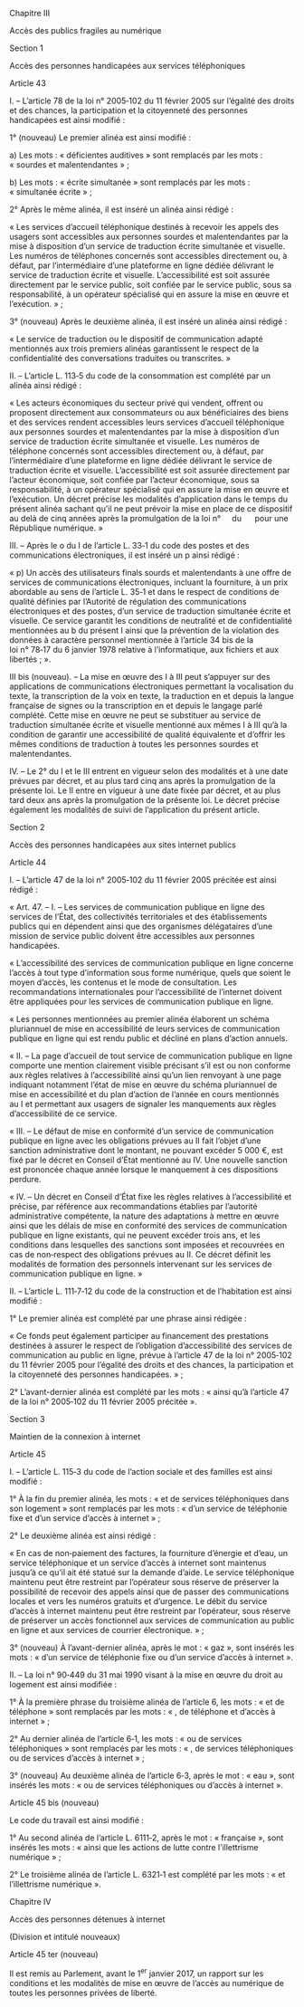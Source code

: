 Chapitre III

Accès des publics fragiles au numérique

Section 1

Accès des personnes handicapées aux services téléphoniques

Article 43

I. – L’article 78 de la loi n° 2005‑102 du 11 février 2005 sur l’égalité des droits et des chances, la participation et la citoyenneté des personnes handicapées est ainsi modifié :

1° (nouveau) Le premier alinéa est ainsi modifié :

a) Les mots : « déficientes auditives » sont remplacés par les mots : « sourdes et malentendantes » ;

b) Les mots : « écrite simultanée » sont remplacés par les mots : « simultanée écrite » ;

2° Après le même alinéa, il est inséré un alinéa ainsi rédigé :

« Les services d’accueil téléphonique destinés à recevoir les appels des usagers sont accessibles aux personnes sourdes et malentendantes par la mise à disposition d’un service de traduction écrite simultanée et visuelle. Les numéros de téléphones concernés sont accessibles directement ou, à défaut, par l’intermédiaire d’une plateforme en ligne dédiée délivrant le service de traduction écrite et visuelle. L’accessibilité est soit assurée directement par le service public, soit confiée par le service public, sous sa responsabilité, à un opérateur spécialisé qui en assure la mise en œuvre et l’exécution. » ;

3° (nouveau) Après le deuxième alinéa, il est inséré un alinéa ainsi rédigé :

« Le service de traduction ou le dispositif de communication adapté mentionnés aux trois premiers alinéas garantissent le respect de la confidentialité des conversations traduites ou transcrites. »

II. – L’article L. 113‑5 du code de la consommation est complété par un alinéa ainsi rédigé :

« Les acteurs économiques du secteur privé qui vendent, offrent ou proposent directement aux consommateurs ou aux bénéficiaires des biens et des services rendent accessibles leurs services d’accueil téléphonique aux personnes sourdes et malentendantes par la mise à disposition d’un service de traduction écrite simultanée et visuelle. Les numéros de téléphone concernés sont accessibles directement ou, à défaut, par l’intermédiaire d’une plateforme en ligne dédiée délivrant le service de traduction écrite et visuelle. L’accessibilité est soit assurée directement par l’acteur économique, soit confiée par l’acteur économique, sous sa responsabilité, à un opérateur spécialisé qui en assure la mise en œuvre et l’exécution. Un décret précise les modalités d’application dans le temps du présent alinéa sachant qu’il ne peut prévoir la mise en place de ce dispositif au delà de cinq années après la promulgation de la loi n°     du      pour une République numérique. »

III. – Après le o du I de l’article L. 33‑1 du code des postes et des communications électroniques, il est inséré un p ainsi rédigé :

« p) Un accès des utilisateurs finals sourds et malentendants à une offre de services de communications électroniques, incluant la fourniture, à un prix abordable au sens de l’article L. 35‑1 et dans le respect de conditions de qualité définies par l’Autorité de régulation des communications électroniques et des postes, d’un service de traduction simultanée écrite et visuelle. Ce service garantit les conditions de neutralité et de confidentialité mentionnées au b du présent I ainsi que la prévention de la violation des données à caractère personnel mentionnée à l’article 34 bis de la loi n° 78‑17 du 6 janvier 1978 relative à l’informatique, aux fichiers et aux libertés ; ».

III bis (nouveau). – La mise en œuvre des I à III peut s’appuyer sur des applications de communications électroniques permettant la vocalisation du texte, la transcription de la voix en texte, la traduction en et depuis la langue française de signes ou la transcription en et depuis le langage parlé complété. Cette mise en œuvre ne peut se substituer au service de traduction simultanée écrite et visuelle mentionné aux mêmes I à III qu’à la condition de garantir une accessibilité de qualité équivalente et d’offrir les mêmes conditions de traduction à toutes les personnes sourdes et malentendantes.

IV. – Le 2° du I et le III entrent en vigueur selon des modalités et à une date prévues par décret, et au plus tard cinq ans après la promulgation de la présente loi. Le II entre en vigueur à une date fixée par décret, et au plus tard deux ans après la promulgation de la présente loi. Le décret précise également les modalités de suivi de l’application du présent article.

Section 2

Accès des personnes handicapées aux sites internet publics

Article 44

I. – L’article 47 de la loi n° 2005‑102 du 11 février 2005 précitée est ainsi rédigé :

« Art. 47. – I. – Les services de communication publique en ligne des services de l’État, des collectivités territoriales et des établissements publics qui en dépendent ainsi que des organismes délégataires d’une mission de service public doivent être accessibles aux personnes handicapées.

« L’accessibilité des services de communication publique en ligne concerne l’accès à tout type d’information sous forme numérique, quels que soient le moyen d’accès, les contenus et le mode de consultation. Les recommandations internationales pour l’accessibilité de l’internet doivent être appliquées pour les services de communication publique en ligne.

« Les personnes mentionnées au premier alinéa élaborent un schéma pluriannuel de mise en accessibilité de leurs services de communication publique en ligne qui est rendu public et décliné en plans d’action annuels.

« II. – La page d’accueil de tout service de communication publique en ligne comporte une mention clairement visible précisant s’il est ou non conforme aux règles relatives à l’accessibilité ainsi qu’un lien renvoyant à une page indiquant notamment l’état de mise en œuvre du schéma pluriannuel de mise en accessibilité et du plan d’action de l’année en cours mentionnés au I et permettant aux usagers de signaler les manquements aux règles d’accessibilité de ce service.

« III. – Le défaut de mise en conformité d’un service de communication publique en ligne avec les obligations prévues au II fait l’objet d’une sanction administrative dont le montant, ne pouvant excéder 5 000 €, est fixé par le décret en Conseil d’État mentionné au IV. Une nouvelle sanction est prononcée chaque année lorsque le manquement à ces dispositions perdure.

« IV. – Un décret en Conseil d’État fixe les règles relatives à l’accessibilité et précise, par référence aux recommandations établies par l’autorité administrative compétente, la nature des adaptations à mettre en œuvre ainsi que les délais de mise en conformité des services de communication publique en ligne existants, qui ne peuvent excéder trois ans, et les conditions dans lesquelles des sanctions sont imposées et recouvrées en cas de non‑respect des obligations prévues au II. Ce décret définit les modalités de formation des personnels intervenant sur les services de communication publique en ligne. »

II. – L’article L. 111‑7‑12 du code de la construction et de l’habitation est ainsi modifié :

1° Le premier alinéa est complété par une phrase ainsi rédigée :

« Ce fonds peut également participer au financement des prestations destinées à assurer le respect de l’obligation d’accessibilité des services de communication au public en ligne, prévue à l’article 47 de la loi n° 2005‑102 du 11 février 2005 pour l’égalité des droits et des chances, la participation et la citoyenneté des personnes handicapées. » ;

2° L’avant-dernier alinéa est complété par les mots : « ainsi qu’à l’article 47 de la loi n° 2005‑102 du 11 février 2005 précitée ».

Section 3

Maintien de la connexion à internet

Article 45

I. – L’article L. 115‑3 du code de l’action sociale et des familles est ainsi modifié :

1° À la fin du premier alinéa, les mots : « et de services téléphoniques dans son logement » sont remplacés par les mots : « d’un service de téléphonie fixe et d’un service d’accès à internet » ;

2° Le deuxième alinéa est ainsi rédigé :

« En cas de non‑paiement des factures, la fourniture d’énergie et d’eau, un service téléphonique et un service d’accès à internet sont maintenus jusqu’à ce qu’il ait été statué sur la demande d’aide. Le service téléphonique maintenu peut être restreint par l’opérateur sous réserve de préserver la possibilité de recevoir des appels ainsi que de passer des communications locales et vers les numéros gratuits et d’urgence. Le débit du service d’accès à internet maintenu peut être restreint par l’opérateur, sous réserve de préserver un accès fonctionnel aux services de communication au public en ligne et aux services de courrier électronique. » ;

3° (nouveau) À l’avant-dernier alinéa, après le mot : « gaz », sont insérés les mots : « d’un service de téléphonie fixe ou d’un service d’accès à internet ».

II. – La loi n° 90‑449 du 31 mai 1990 visant à la mise en œuvre du droit au logement est ainsi modifiée :

1° À la première phrase du troisième alinéa de l’article 6, les mots : « et de téléphone » sont remplacés par les mots : « , de téléphone et d’accès à internet » ;

2° Au dernier alinéa de l’article 6‑1, les mots : « ou de services téléphoniques » sont remplacés par les mots : « , de services téléphoniques ou de services d’accès à internet » ;

3° (nouveau) Au deuxième alinéa de l’article 6‑3, après le mot : « eau », sont insérés les mots : « ou de services téléphoniques ou d’accès à internet ».

Article 45 bis (nouveau)

Le code du travail est ainsi modifié :

1° Au second alinéa de l’article L. 6111‑2, après le mot : « française », sont insérés les mots : « ainsi que les actions de lutte contre l’illettrisme numérique » ;

2° Le troisième alinéa de l’article L. 6321‑1 est complété par les mots : « et l’illettrisme numérique ».

Chapitre IV

Accès des personnes détenues à internet

(Division et intitulé nouveaux)

Article 45 ter (nouveau)

Il est remis au Parlement, avant le 1<sup>er</sup> janvier 2017, un rapport sur les conditions et les modalités de mise en œuvre de l’accès au numérique de toutes les personnes privées de liberté.

